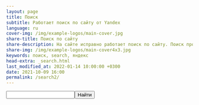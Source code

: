 ```yaml
---
layout: page
title: Поиск
subtitle: Работает поиск по сайту от Yandex
language: ru
cover-img: /img/example-logos/main-cover.jpg
share-title: Поиск по сайту
share-description: На сайте исправно работает поиск по сайту. Поиск производится по всем статьям за всё время их публикации.
share-img: /img/example-logos/main-cover4x3.jpg
keywords: поиск, search, яндекс
head-extra: _search.html
last_modified_at: 2022-01-14 10:00:00 +0300
date: 2021-10-09 16:00
permalink: /search2/
---
```


<form action="https://yandex.ru/search/site/" method="get" target="_self" accept-charset="utf-8">
        <input type="hidden" name="searchid" value="2429341" /><input type="hidden" name="l10n" value="ru" /><input type="hidden" name="reqenc" value="" /><input type="search" name="text" value="" /><input type="submit" value="Найти" />
    </form>
